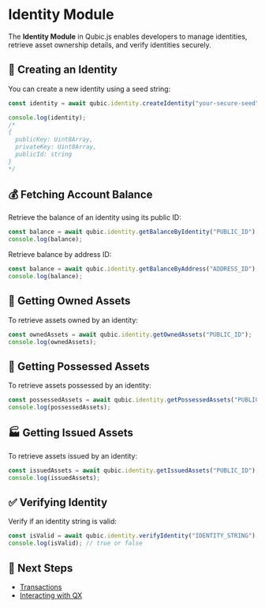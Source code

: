 # Identity Module

The **Identity Module** in Qubic.js enables developers to manage identities, retrieve asset ownership details, and verify identities securely.

## 🔑 Creating an Identity

You can create a new identity using a seed string:

```javascript
const identity = await qubic.identity.createIdentity("your-secure-seed");

console.log(identity);
/*
{
  publicKey: Uint8Array,
  privateKey: Uint8Array,
  publicId: string
}
*/
```

## 💰 Fetching Account Balance

Retrieve the balance of an identity using its public ID:

```javascript
const balance = await qubic.identity.getBalanceByIdentity("PUBLIC_ID");
console.log(balance);
```

Retrieve balance by address ID:

```javascript
const balance = await qubic.identity.getBalanceByAddress("ADDRESS_ID");
console.log(balance);
```

## 📜 Getting Owned Assets

To retrieve assets owned by an identity:

```javascript
const ownedAssets = await qubic.identity.getOwnedAssets("PUBLIC_ID");
console.log(ownedAssets);
```

## 🎒 Getting Possessed Assets

To retrieve assets possessed by an identity:

```javascript
const possessedAssets = await qubic.identity.getPossessedAssets("PUBLIC_ID");
console.log(possessedAssets);
```

## 🏭 Getting Issued Assets

To retrieve assets issued by an identity:

```javascript
const issuedAssets = await qubic.identity.getIssuedAssets("PUBLIC_ID");
console.log(issuedAssets);
```

## ✅ Verifying Identity

Verify if an identity string is valid:

```javascript
const isValid = await qubic.identity.verifyIdentity("IDENTITY_STRING");
console.log(isValid); // true or false
```

## 📌 Next Steps
- [Transactions](transaction.md)
- [Interacting with QX](qx.md)
